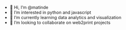 - 👋 Hi, I’m @matinde
- 👀 I’m interested in python and javascript
- 🌱 I’m currently learning data analytics and visualization
- 💞️ I’m looking to collaborate on web2print projects

<!---
matinde/matinde is a ✨ special ✨ repository because its `README.md` (this file) appears on your GitHub profile.
You can click the Preview link to take a look at your changes.
--->
